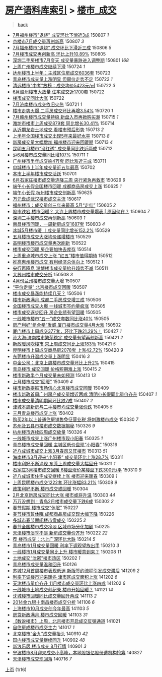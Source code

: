 [房产语料库索引](../../README.md)  > [楼市_成交](楼市_成交.md)
====
> [back](../README.md)

- [7月福州楼市&quot;退烧&quot; 成交环比下滑近3成](http://jkwz.applinzi.com/ittc/547650615582091453.html#7%E6%9C%88%E7%A6%8F%E5%B7%9E%E6%A5%BC%E5%B8%82%26quot%3B%E9%80%80%E7%83%A7%26quot%3B+%E6%88%90%E4%BA%A4%E7%8E%AF%E6%AF%94%E4%B8%8B%E6%BB%91%E8%BF%913%E6%88%90) 150807 *1* 
- [京楼市7月成交量再创新高](http://jkwz.applinzi.com/ittc/547650611437133945.html#%E4%BA%AC%E6%A5%BC%E5%B8%827%E6%9C%88%E6%88%90%E4%BA%A4%E9%87%8F%E5%86%8D%E5%88%9B%E6%96%B0%E9%AB%98) 150807 *3* 
- [7月福州楼市“退烧” 成交环比下滑近三成](http://jkwz.applinzi.com/ittc/547650615574487402.html#7%E6%9C%88%E7%A6%8F%E5%B7%9E%E6%A5%BC%E5%B8%82%E2%80%9C%E9%80%80%E7%83%A7%E2%80%9D+%E6%88%90%E4%BA%A4%E7%8E%AF%E6%AF%94%E4%B8%8B%E6%BB%91%E8%BF%91%E4%B8%89%E6%88%90) 150806 *5* 
- [7月楼市成交再创新高 环比上升10.89%](http://jkwz.applinzi.com/ittc/547650615562971404.html#7%E6%9C%88%E6%A5%BC%E5%B8%82%E6%88%90%E4%BA%A4%E5%86%8D%E5%88%9B%E6%96%B0%E9%AB%98+%E7%8E%AF%E6%AF%94%E4%B8%8A%E5%8D%8710.89%25) 150805  
- [深圳二手房楼市7月变天 成交量暴跌进入调整期](http://jkwz.applinzi.com/ittc/547650615500664650.html#%E6%B7%B1%E5%9C%B3%E4%BA%8C%E6%89%8B%E6%88%BF%E6%A5%BC%E5%B8%827%E6%9C%88%E5%8F%98%E5%A4%A9+%E6%88%90%E4%BA%A4%E9%87%8F%E6%9A%B4%E8%B7%8C%E8%BF%9B%E5%85%A5%E8%B0%83%E6%95%B4%E6%9C%9F) 150801 *168* 
- [上周广州楼市成交继续下滑](http://jkwz.applinzi.com/ittc/547650611435027117.html#%E4%B8%8A%E5%91%A8%E5%B9%BF%E5%B7%9E%E6%A5%BC%E5%B8%82%E6%88%90%E4%BA%A4%E7%BB%A7%E7%BB%AD%E4%B8%8B%E6%BB%91) 150724 *1* 
- [达州楼市上半年：主城区住房成交6036套](http://jkwz.applinzi.com/ittc/547650615226470918.html#%E8%BE%BE%E5%B7%9E%E6%A5%BC%E5%B8%82%E4%B8%8A%E5%8D%8A%E5%B9%B4%EF%BC%9A%E4%B8%BB%E5%9F%8E%E5%8C%BA%E4%BD%8F%E6%88%BF%E6%88%90%E4%BA%A46036%E5%A5%97) 150723  
- [青岛楼市成交量上涨明显 但房价走势不定](http://jkwz.applinzi.com/ittc/547650615017406991.html#%E9%9D%92%E5%B2%9B%E6%A5%BC%E5%B8%82%E6%88%90%E4%BA%A4%E9%87%8F%E4%B8%8A%E6%B6%A8%E6%98%8E%E6%98%BE+%E4%BD%86%E6%88%BF%E4%BB%B7%E8%B5%B0%E5%8A%BF%E4%B8%8D%E5%AE%9A) 150722 *1* 
- [清远楼市“中考”放榜：成交均价5423元/㎡](http://jkwz.applinzi.com/ittc/547650614993286519.html#%E6%B8%85%E8%BF%9C%E6%A5%BC%E5%B8%82%E2%80%9C%E4%B8%AD%E8%80%83%E2%80%9D%E6%94%BE%E6%A6%9C%EF%BC%9A%E6%88%90%E4%BA%A4%E5%9D%87%E4%BB%B75423%E5%85%83%2F%E3%8E%A1) 150722 *3* 
- [6月赣州楼市大放量 住宅成交近1700套](http://jkwz.applinzi.com/ittc/547650614981994843.html#6%E6%9C%88%E8%B5%A3%E5%B7%9E%E6%A5%BC%E5%B8%82%E5%A4%A7%E6%94%BE%E9%87%8F+%E4%BD%8F%E5%AE%85%E6%88%90%E4%BA%A4%E8%BF%911700%E5%A5%97) 150722  
- [楼市成交同比大涨](http://jkwz.applinzi.com/ittc/547650614933745309.html#%E6%A5%BC%E5%B8%82%E6%88%90%E4%BA%A4%E5%90%8C%E6%AF%94%E5%A4%A7%E6%B6%A8) 150722  
- [7月济南楼市成交依旧火热](http://jkwz.applinzi.com/ittc/547650615152329914.html#7%E6%9C%88%E6%B5%8E%E5%8D%97%E6%A5%BC%E5%B8%82%E6%88%90%E4%BA%A4%E4%BE%9D%E6%97%A7%E7%81%AB%E7%83%AD) 150721 *1* 
- [楼市走势火爆 二手房成交环比再增3.54%](http://jkwz.applinzi.com/ittc/547650615101642196.html#%E6%A5%BC%E5%B8%82%E8%B5%B0%E5%8A%BF%E7%81%AB%E7%88%86+%E4%BA%8C%E6%89%8B%E6%88%BF%E6%88%90%E4%BA%A4%E7%8E%AF%E6%AF%94%E5%86%8D%E5%A2%9E3.54%25) 150720 *1* 
- [7月赣州楼市成交量持稳 新盘入市再掀购买潮](http://jkwz.applinzi.com/ittc/547650615069355729.html#7%E6%9C%88%E8%B5%A3%E5%B7%9E%E6%A5%BC%E5%B8%82%E6%88%90%E4%BA%A4%E9%87%8F%E6%8C%81%E7%A8%B3+%E6%96%B0%E7%9B%98%E5%85%A5%E5%B8%82%E5%86%8D%E6%8E%80%E8%B4%AD%E4%B9%B0%E6%BD%AE) 150715 *1* 
- [潍坊市楼市上周成交879套 同比增长30.41%](http://jkwz.applinzi.com/ittc/547650614994619227.html#%E6%BD%8D%E5%9D%8A%E5%B8%82%E6%A5%BC%E5%B8%82%E4%B8%8A%E5%91%A8%E6%88%90%E4%BA%A4879%E5%A5%97+%E5%90%8C%E6%AF%94%E5%A2%9E%E9%95%BF30.41%25) 150714  
- [从近期龙岩土地成交 看楼市预后形势](http://jkwz.applinzi.com/ittc/547650615010477953.html#%E4%BB%8E%E8%BF%91%E6%9C%9F%E9%BE%99%E5%B2%A9%E5%9C%9F%E5%9C%B0%E6%88%90%E4%BA%A4+%E7%9C%8B%E6%A5%BC%E5%B8%82%E9%A2%84%E5%90%8E%E5%BD%A2%E5%8A%BF) 150713 *2* 
- [上半年全国楼市成交出现5年来最好水平](http://jkwz.applinzi.com/ittc/547650615054737560.html#%E4%B8%8A%E5%8D%8A%E5%B9%B4%E5%85%A8%E5%9B%BD%E6%A5%BC%E5%B8%82%E6%88%90%E4%BA%A4%E5%87%BA%E7%8E%B05%E5%B9%B4%E6%9D%A5%E6%9C%80%E5%A5%BD%E6%B0%B4%E5%B9%B3) 150713 *8* 
- [新房成交量大幅增加 福州楼市迎来回暖期](http://jkwz.applinzi.com/ittc/547650615054254806.html#%E6%96%B0%E6%88%BF%E6%88%90%E4%BA%A4%E9%87%8F%E5%A4%A7%E5%B9%85%E5%A2%9E%E5%8A%A0+%E7%A6%8F%E5%B7%9E%E6%A5%BC%E5%B8%82%E8%BF%8E%E6%9D%A5%E5%9B%9E%E6%9A%96%E6%9C%9F) 150713 *4* 
- [昆明五月楼市“没红透” 成交量同比跌近两成](http://jkwz.applinzi.com/ittc/547650614828397703.html#%E6%98%86%E6%98%8E%E4%BA%94%E6%9C%88%E6%A5%BC%E5%B8%82%E2%80%9C%E6%B2%A1%E7%BA%A2%E9%80%8F%E2%80%9D+%E6%88%90%E4%BA%A4%E9%87%8F%E5%90%8C%E6%AF%94%E8%B7%8C%E8%BF%91%E4%B8%A4%E6%88%90) 150712  
- [沪6月楼市成交量同比增107%](http://jkwz.applinzi.com/ittc/547650614992177575.html#%E6%B2%AA6%E6%9C%88%E6%A5%BC%E5%B8%82%E6%88%90%E4%BA%A4%E9%87%8F%E5%90%8C%E6%AF%94%E5%A2%9E107%25) 150711 *1* 
- [广州楼市半年成交逾4万套 同比涨近三成](http://jkwz.applinzi.com/ittc/547650614987277216.html#%E5%B9%BF%E5%B7%9E%E6%A5%BC%E5%B8%82%E5%8D%8A%E5%B9%B4%E6%88%90%E4%BA%A4%E9%80%BE4%E4%B8%87%E5%A5%97+%E5%90%8C%E6%AF%94%E6%B6%A8%E8%BF%91%E4%B8%89%E6%88%90) 150711  
- [申城楼市上半年成交量近五年最高](http://jkwz.applinzi.com/ittc/547650611429623763.html#%E7%94%B3%E5%9F%8E%E6%A5%BC%E5%B8%82%E4%B8%8A%E5%8D%8A%E5%B9%B4%E6%88%90%E4%BA%A4%E9%87%8F%E8%BF%91%E4%BA%94%E5%B9%B4%E6%9C%80%E9%AB%98) 150702  
- [本市上半年楼市成交活跃](http://jkwz.applinzi.com/ittc/547650611426425896.html#%E6%9C%AC%E5%B8%82%E4%B8%8A%E5%8D%8A%E5%B9%B4%E6%A5%BC%E5%B8%82%E6%88%90%E4%BA%A4%E6%B4%BB%E8%B7%83) 150701  
- [6月石家庄楼市成交量连降三周 央行紧急再救市](http://jkwz.applinzi.com/ittc/547650611417226561.html#6%E6%9C%88%E7%9F%B3%E5%AE%B6%E5%BA%84%E6%A5%BC%E5%B8%82%E6%88%90%E4%BA%A4%E9%87%8F%E8%BF%9E%E9%99%8D%E4%B8%89%E5%91%A8+%E5%A4%AE%E8%A1%8C%E7%B4%A7%E6%80%A5%E5%86%8D%E6%95%91%E5%B8%82) 150629 *9* 
- [端午小长假全国楼市回暖 成都商品房成交上涨](http://jkwz.applinzi.com/ittc/547650611422796809.html#%E7%AB%AF%E5%8D%88%E5%B0%8F%E9%95%BF%E5%81%87%E5%85%A8%E5%9B%BD%E6%A5%BC%E5%B8%82%E5%9B%9E%E6%9A%96+%E6%88%90%E9%83%BD%E5%95%86%E5%93%81%E6%88%BF%E6%88%90%E4%BA%A4%E4%B8%8A%E6%B6%A8) 150625 *1* 
- [端午小长假 杭州楼市成交创新高](http://jkwz.applinzi.com/ittc/547650611422433232.html#%E7%AB%AF%E5%8D%88%E5%B0%8F%E9%95%BF%E5%81%87+%E6%9D%AD%E5%B7%9E%E6%A5%BC%E5%B8%82%E6%88%90%E4%BA%A4%E5%88%9B%E6%96%B0%E9%AB%98) 150625  
- [万元盘成武汉楼市成交主流](http://jkwz.applinzi.com/ittc/547650611413648120.html#%E4%B8%87%E5%85%83%E7%9B%98%E6%88%90%E6%AD%A6%E6%B1%89%E6%A5%BC%E5%B8%82%E6%88%90%E4%BA%A4%E4%B8%BB%E6%B5%81) 150617  
- [福州楼市：成交量创三年来最高 5月“走红”](http://jkwz.applinzi.com/ittc/547650611420187572.html#%E7%A6%8F%E5%B7%9E%E6%A5%BC%E5%B8%82%EF%BC%9A%E6%88%90%E4%BA%A4%E9%87%8F%E5%88%9B%E4%B8%89%E5%B9%B4%E6%9D%A5%E6%9C%80%E9%AB%98+5%E6%9C%88%E2%80%9C%E8%B5%B0%E7%BA%A2%E2%80%9D) 150605 *2* 
- [股市跌宕 楼市回暖？ 大连上周楼市成交量爆表 | 原因何在？](http://jkwz.applinzi.com/ittc/547650611419034201.html#%E8%82%A1%E5%B8%82%E8%B7%8C%E5%AE%95+%E6%A5%BC%E5%B8%82%E5%9B%9E%E6%9A%96%EF%BC%9F+%E5%A4%A7%E8%BF%9E%E4%B8%8A%E5%91%A8%E6%A5%BC%E5%B8%82%E6%88%90%E4%BA%A4%E9%87%8F%E7%88%86%E8%A1%A8+%7C+%E5%8E%9F%E5%9B%A0%E4%BD%95%E5%9C%A8%EF%BC%9F) 150604 *7* 
- [深圳二手楼市成交再创新高](http://jkwz.applinzi.com/ittc/547650611418086680.html#%E6%B7%B1%E5%9C%B3%E4%BA%8C%E6%89%8B%E6%A5%BC%E5%B8%82%E6%88%90%E4%BA%A4%E5%86%8D%E5%88%9B%E6%96%B0%E9%AB%98) 150603 *1* 
- [南昌楼市回暖，一周新房成交1687套](http://jkwz.applinzi.com/ittc/547650611416032178.html#%E5%8D%97%E6%98%8C%E6%A5%BC%E5%B8%82%E5%9B%9E%E6%9A%96%EF%BC%8C%E4%B8%80%E5%91%A8%E6%96%B0%E6%88%BF%E6%88%90%E4%BA%A41687%E5%A5%97) 150603 *4* 
- [冰城5月楼市暖 丨成交量同比增长152.2%](http://jkwz.applinzi.com/ittc/547650611416463314.html#%E5%86%B0%E5%9F%8E5%E6%9C%88%E6%A5%BC%E5%B8%82%E6%9A%96+%E4%B8%A8%E6%88%90%E4%BA%A4%E9%87%8F%E5%90%8C%E6%AF%94%E5%A2%9E%E9%95%BF152.2%25) 150529  
- [五月楼市成交大涨均价递增楼市](http://jkwz.applinzi.com/ittc/547650611418561630.html#%E4%BA%94%E6%9C%88%E6%A5%BC%E5%B8%82%E6%88%90%E4%BA%A4%E5%A4%A7%E6%B6%A8%E5%9D%87%E4%BB%B7%E9%80%92%E5%A2%9E%E6%A5%BC%E5%B8%82) 150529  
- [高明楼市楼市成交量再次刷新](http://jkwz.applinzi.com/ittc/547650611414622108.html#%E9%AB%98%E6%98%8E%E6%A5%BC%E5%B8%82%E6%A5%BC%E5%B8%82%E6%88%90%E4%BA%A4%E9%87%8F%E5%86%8D%E6%AC%A1%E5%88%B7%E6%96%B0) 150522  
- [楼市成交回暖 房企要加快去库存](http://jkwz.applinzi.com/ittc/547650611405968601.html#%E6%A5%BC%E5%B8%82%E6%88%90%E4%BA%A4%E5%9B%9E%E6%9A%96+%E6%88%BF%E4%BC%81%E8%A6%81%E5%8A%A0%E5%BF%AB%E5%8E%BB%E5%BA%93%E5%AD%98) 150514  
- [上周重点城市成交上涨 “红五”楼市值得期待](http://jkwz.applinzi.com/ittc/547650611411641375.html#%E4%B8%8A%E5%91%A8%E9%87%8D%E7%82%B9%E5%9F%8E%E5%B8%82%E6%88%90%E4%BA%A4%E4%B8%8A%E6%B6%A8+%E2%80%9C%E7%BA%A2%E4%BA%94%E2%80%9D%E6%A5%BC%E5%B8%82%E5%80%BC%E5%BE%97%E6%9C%9F%E5%BE%85) 150512  
- [推高惠州楼市成交 有利经济总体向上](http://jkwz.applinzi.com/ittc/547650611412983421.html#%E6%8E%A8%E9%AB%98%E6%83%A0%E5%B7%9E%E6%A5%BC%E5%B8%82%E6%88%90%E4%BA%A4+%E6%9C%89%E5%88%A9%E7%BB%8F%E6%B5%8E%E6%80%BB%E4%BD%93%E5%90%91%E4%B8%8A) 150512 *1* 
- [央行再降息 淄博楼市成交量抬升趋势不减](http://jkwz.applinzi.com/ittc/547650611413563959.html#%E5%A4%AE%E8%A1%8C%E5%86%8D%E9%99%8D%E6%81%AF+%E6%B7%84%E5%8D%9A%E6%A5%BC%E5%B8%82%E6%88%90%E4%BA%A4%E9%87%8F%E6%8A%AC%E5%8D%87%E8%B6%8B%E5%8A%BF%E4%B8%8D%E5%87%8F) 150511  
- [大苏州楼市成交分析](http://jkwz.applinzi.com/ittc/547650611413862965.html#%E5%A4%A7%E8%8B%8F%E5%B7%9E%E6%A5%BC%E5%B8%82%E6%88%90%E4%BA%A4%E5%88%86%E6%9E%90) 150508 *3* 
- [4月份兰州楼市成交量大增](http://jkwz.applinzi.com/ittc/547650611411164997.html#4%E6%9C%88%E4%BB%BD%E5%85%B0%E5%B7%9E%E6%A5%BC%E5%B8%82%E6%88%90%E4%BA%A4%E9%87%8F%E5%A4%A7%E5%A2%9E) 150507  
- [“平价走量” 北京楼市成交回暖](http://jkwz.applinzi.com/ittc/547650611410953950.html#%E2%80%9C%E5%B9%B3%E4%BB%B7%E8%B5%B0%E9%87%8F%E2%80%9D+%E5%8C%97%E4%BA%AC%E6%A5%BC%E5%B8%82%E6%88%90%E4%BA%A4%E5%9B%9E%E6%9A%96) 150507  
- [楼市成交暴涨能持续几天？](http://jkwz.applinzi.com/ittc/547650611409002849.html#%E6%A5%BC%E5%B8%82%E6%88%90%E4%BA%A4%E6%9A%B4%E6%B6%A8%E8%83%BD%E6%8C%81%E7%BB%AD%E5%87%A0%E5%A4%A9%EF%BC%9F) 150506 *1* 
- [楼市新政满月 成都二手房成交增三成](http://jkwz.applinzi.com/ittc/547650611410498610.html#%E6%A5%BC%E5%B8%82%E6%96%B0%E6%94%BF%E6%BB%A1%E6%9C%88+%E6%88%90%E9%83%BD%E4%BA%8C%E6%89%8B%E6%88%BF%E6%88%90%E4%BA%A4%E5%A2%9E%E4%B8%89%E6%88%90) 150506  
- [全国楼市成交火爆 一线城市签约量疯涨](http://jkwz.applinzi.com/ittc/547650611404575502.html#%E5%85%A8%E5%9B%BD%E6%A5%BC%E5%B8%82%E6%88%90%E4%BA%A4%E7%81%AB%E7%88%86+%E4%B8%80%E7%BA%BF%E5%9F%8E%E5%B8%82%E7%AD%BE%E7%BA%A6%E9%87%8F%E7%96%AF%E6%B6%A8) 150505  
- [楼市成交逐步回升 房企业绩有望回暖](http://jkwz.applinzi.com/ittc/547650611413032532.html#%E6%A5%BC%E5%B8%82%E6%88%90%E4%BA%A4%E9%80%90%E6%AD%A5%E5%9B%9E%E5%8D%87+%E6%88%BF%E4%BC%81%E4%B8%9A%E7%BB%A9%E6%9C%89%E6%9C%9B%E5%9B%9E%E6%9A%96) 150505  
- [一线城市楼市“五一”成交套数同比涨40%](http://jkwz.applinzi.com/ittc/547650611404039893.html#%E4%B8%80%E7%BA%BF%E5%9F%8E%E5%B8%82%E6%A5%BC%E5%B8%82%E2%80%9C%E4%BA%94%E4%B8%80%E2%80%9D%E6%88%90%E4%BA%A4%E5%A5%97%E6%95%B0%E5%90%8C%E6%AF%94%E6%B6%A840%25) 150505  
- [房产利好“组合拳”发威 厦门楼市成交量4月大涨](http://jkwz.applinzi.com/ittc/547650611410216398.html#%E6%88%BF%E4%BA%A7%E5%88%A9%E5%A5%BD%E2%80%9C%E7%BB%84%E5%90%88%E6%8B%B3%E2%80%9D%E5%8F%91%E5%A8%81+%E5%8E%A6%E9%97%A8%E6%A5%BC%E5%B8%82%E6%88%90%E4%BA%A4%E9%87%8F4%E6%9C%88%E5%A4%A7%E6%B6%A8) 150502  
- [厦门楼市上周成交377套，环比下跌21.29%！](http://jkwz.applinzi.com/ittc/547650611408015904.html#%E5%8E%A6%E9%97%A8%E6%A5%BC%E5%B8%82%E4%B8%8A%E5%91%A8%E6%88%90%E4%BA%A4377%E5%A5%97%EF%BC%8C%E7%8E%AF%E6%AF%94%E4%B8%8B%E8%B7%8C21.29%25%EF%BC%81) 150427 *1* 
- [孙大海:济南楼市繁荣稳定 成交量有望再创新高](http://jkwz.applinzi.com/ittc/547650611404755456.html#%E5%AD%99%E5%A4%A7%E6%B5%B7%3A%E6%B5%8E%E5%8D%97%E6%A5%BC%E5%B8%82%E7%B9%81%E8%8D%A3%E7%A8%B3%E5%AE%9A+%E6%88%90%E4%BA%A4%E9%87%8F%E6%9C%89%E6%9C%9B%E5%86%8D%E5%88%9B%E6%96%B0%E9%AB%98) 150421 *2* 
- [新政暖风吹楼市 京上周成交同比上涨183％](http://jkwz.applinzi.com/ittc/547650611406577607.html#%E6%96%B0%E6%94%BF%E6%9A%96%E9%A3%8E%E5%90%B9%E6%A5%BC%E5%B8%82+%E4%BA%AC%E4%B8%8A%E5%91%A8%E6%88%90%E4%BA%A4%E5%90%8C%E6%AF%94%E4%B8%8A%E6%B6%A8183%EF%BC%85) 150421 *5* 
- [昆明楼市上周成交商品房2078套 上涨42.72%](http://jkwz.applinzi.com/ittc/547650611406765612.html#%E6%98%86%E6%98%8E%E6%A5%BC%E5%B8%82%E4%B8%8A%E5%91%A8%E6%88%90%E4%BA%A4%E5%95%86%E5%93%81%E6%88%BF2078%E5%A5%97+%E4%B8%8A%E6%B6%A842.72%25) 150420 *9* 
- [东莞楼市升温成交量上涨明显](http://jkwz.applinzi.com/ittc/547650611404414211.html#%E4%B8%9C%E8%8E%9E%E6%A5%BC%E5%B8%82%E5%8D%87%E6%B8%A9%E6%88%90%E4%BA%A4%E9%87%8F%E4%B8%8A%E6%B6%A8%E6%98%8E%E6%98%BE) 150416 *3* 
- [中金公司：北京上周楼市成交量环比上升2%](http://jkwz.applinzi.com/ittc/547650611400986564.html#%E4%B8%AD%E9%87%91%E5%85%AC%E5%8F%B8%EF%BC%9A%E5%8C%97%E4%BA%AC%E4%B8%8A%E5%91%A8%E6%A5%BC%E5%B8%82%E6%88%90%E4%BA%A4%E9%87%8F%E7%8E%AF%E6%AF%94%E4%B8%8A%E5%8D%872%25) 150415  
- [青岛楼市:成交回暖 价格短期难上涨](http://jkwz.applinzi.com/ittc/547650611399733683.html#%E9%9D%92%E5%B2%9B%E6%A5%BC%E5%B8%82%3A%E6%88%90%E4%BA%A4%E5%9B%9E%E6%9A%96+%E4%BB%B7%E6%A0%BC%E7%9F%AD%E6%9C%9F%E9%9A%BE%E4%B8%8A%E6%B6%A8) 150415 *2* 
- [楼市新政半个月成交量未如预测](http://jkwz.applinzi.com/ittc/547650611404133129.html#%E6%A5%BC%E5%B8%82%E6%96%B0%E6%94%BF%E5%8D%8A%E4%B8%AA%E6%9C%88%E6%88%90%E4%BA%A4%E9%87%8F%E6%9C%AA%E5%A6%82%E9%A2%84%E6%B5%8B) 150413 *13* 
- [上月楼市成交“回暖”](http://jkwz.applinzi.com/ittc/547650611399222362.html#%E4%B8%8A%E6%9C%88%E6%A5%BC%E5%B8%82%E6%88%90%E4%BA%A4%E2%80%9C%E5%9B%9E%E6%9A%96%E2%80%9D) 150409 *4* 
- [楼市新政提振市场信心北京楼市成交回暖](http://jkwz.applinzi.com/ittc/547650611399221222.html#%E6%A5%BC%E5%B8%82%E6%96%B0%E6%94%BF%E6%8F%90%E6%8C%AF%E5%B8%82%E5%9C%BA%E4%BF%A1%E5%BF%83%E5%8C%97%E4%BA%AC%E6%A5%BC%E5%B8%82%E6%88%90%E4%BA%A4%E5%9B%9E%E6%9A%96) 150409  
- [楼市新政首周广州房产成交量增近两成 清明小长假同比量价齐升](http://jkwz.applinzi.com/ittc/547650611402327516.html#%E6%A5%BC%E5%B8%82%E6%96%B0%E6%94%BF%E9%A6%96%E5%91%A8%E5%B9%BF%E5%B7%9E%E6%88%BF%E4%BA%A7%E6%88%90%E4%BA%A4%E9%87%8F%E5%A2%9E%E8%BF%91%E4%B8%A4%E6%88%90+%E6%B8%85%E6%98%8E%E5%B0%8F%E9%95%BF%E5%81%87%E5%90%8C%E6%AF%94%E9%87%8F%E4%BB%B7%E9%BD%90%E5%8D%87) 150407 *1* 
- [楼市成交量清明期间环比跌7成](http://jkwz.applinzi.com/ittc/547650611404908037.html#%E6%A5%BC%E5%B8%82%E6%88%90%E4%BA%A4%E9%87%8F%E6%B8%85%E6%98%8E%E6%9C%9F%E9%97%B4%E7%8E%AF%E6%AF%94%E8%B7%8C7%E6%88%90) 150407 *2* 
- [津城本周新房与二手楼市均成交量涨价跌](http://jkwz.applinzi.com/ittc/547650611402723073.html#%E6%B4%A5%E5%9F%8E%E6%9C%AC%E5%91%A8%E6%96%B0%E6%88%BF%E4%B8%8E%E4%BA%8C%E6%89%8B%E6%A5%BC%E5%B8%82%E5%9D%87%E6%88%90%E4%BA%A4%E9%87%8F%E6%B6%A8%E4%BB%B7%E8%B7%8C) 150405 *5* 
- [三月青岛楼市成交上涨](http://jkwz.applinzi.com/ittc/547650611396920795.html#%E4%B8%89%E6%9C%88%E9%9D%92%E5%B2%9B%E6%A5%BC%E5%B8%82%E6%88%90%E4%BA%A4%E4%B8%8A%E6%B6%A8) 150402  
- [购买2年以上普通住房销售免征营业税 将刺激楼市成交](http://jkwz.applinzi.com/ittc/547650611400941841.html#%E8%B4%AD%E4%B9%B02%E5%B9%B4%E4%BB%A5%E4%B8%8A%E6%99%AE%E9%80%9A%E4%BD%8F%E6%88%BF%E9%94%80%E5%94%AE%E5%85%8D%E5%BE%81%E8%90%A5%E4%B8%9A%E7%A8%8E+%E5%B0%86%E5%88%BA%E6%BF%80%E6%A5%BC%E5%B8%82%E6%88%90%E4%BA%A4) 150330 *7* 
- [苏州及五县市楼市成交数据揭秘](http://jkwz.applinzi.com/ittc/547650611399319162.html#%E8%8B%8F%E5%B7%9E%E5%8F%8A%E4%BA%94%E5%8E%BF%E5%B8%82%E6%A5%BC%E5%B8%82%E6%88%90%E4%BA%A4%E6%95%B0%E6%8D%AE%E6%8F%AD%E7%A7%98) 150326 *9* 
- [杭州楼市连续四周成交放量](http://jkwz.applinzi.com/ittc/547650611400509053.html#%E6%9D%AD%E5%B7%9E%E6%A5%BC%E5%B8%82%E8%BF%9E%E7%BB%AD%E5%9B%9B%E5%91%A8%E6%88%90%E4%BA%A4%E6%94%BE%E9%87%8F) 150326 *4* 
- [一线城市成交上涨广州楼市现小阳春](http://jkwz.applinzi.com/ittc/547650611400053191.html#%E4%B8%80%E7%BA%BF%E5%9F%8E%E5%B8%82%E6%88%90%E4%BA%A4%E4%B8%8A%E6%B6%A8%E5%B9%BF%E5%B7%9E%E6%A5%BC%E5%B8%82%E7%8E%B0%E5%B0%8F%E9%98%B3%E6%98%A5) 150325 *1* 
- [青岛楼市成交量回暖 主城区低价盘现“小阳春”](http://jkwz.applinzi.com/ittc/547650611397025669.html#%E9%9D%92%E5%B2%9B%E6%A5%BC%E5%B8%82%E6%88%90%E4%BA%A4%E9%87%8F%E5%9B%9E%E6%9A%96+%E4%B8%BB%E5%9F%8E%E5%8C%BA%E4%BD%8E%E4%BB%B7%E7%9B%98%E7%8E%B0%E2%80%9C%E5%B0%8F%E9%98%B3%E6%98%A5%E2%80%9D) 150316  
- [近八成城市成交上涨3月春风又旺楼市](http://jkwz.applinzi.com/ittc/547650611392780046.html#%E8%BF%91%E5%85%AB%E6%88%90%E5%9F%8E%E5%B8%82%E6%88%90%E4%BA%A4%E4%B8%8A%E6%B6%A83%E6%9C%88%E6%98%A5%E9%A3%8E%E5%8F%88%E6%97%BA%E6%A5%BC%E5%B8%82) 150313 *51* 
- [海南楼市3月迎来“小阳春” 成交量环比上涨28.7%](http://jkwz.applinzi.com/ittc/547650611396917529.html#%E6%B5%B7%E5%8D%97%E6%A5%BC%E5%B8%823%E6%9C%88%E8%BF%8E%E6%9D%A5%E2%80%9C%E5%B0%8F%E9%98%B3%E6%98%A5%E2%80%9D+%E6%88%90%E4%BA%A4%E9%87%8F%E7%8E%AF%E6%AF%94%E4%B8%8A%E6%B6%A828.7%25) 150311  
- [楼市利好不断涌现 东莞上周成交量大幅回升](http://jkwz.applinzi.com/ittc/547650611395468928.html#%E6%A5%BC%E5%B8%82%E5%88%A9%E5%A5%BD%E4%B8%8D%E6%96%AD%E6%B6%8C%E7%8E%B0+%E4%B8%9C%E8%8E%9E%E4%B8%8A%E5%91%A8%E6%88%90%E4%BA%A4%E9%87%8F%E5%A4%A7%E5%B9%85%E5%9B%9E%E5%8D%87) 150311 *1* 
- [石家庄3月楼市成交回暖 6楼盘涨价某楼盘下跌300元/平](http://jkwz.applinzi.com/ittc/547650611394305754.html#%E7%9F%B3%E5%AE%B6%E5%BA%843%E6%9C%88%E6%A5%BC%E5%B8%82%E6%88%90%E4%BA%A4%E5%9B%9E%E6%9A%96+6%E6%A5%BC%E7%9B%98%E6%B6%A8%E4%BB%B7%E6%9F%90%E6%A5%BC%E7%9B%98%E4%B8%8B%E8%B7%8C300%E5%85%83%2F%E5%B9%B3) 150310 *9* 
- [近八成城市住宅成交继续上涨 楼市迎来暖春](http://jkwz.applinzi.com/ittc/547650611395242791.html#%E8%BF%91%E5%85%AB%E6%88%90%E5%9F%8E%E5%B8%82%E4%BD%8F%E5%AE%85%E6%88%90%E4%BA%A4%E7%BB%A7%E7%BB%AD%E4%B8%8A%E6%B6%A8+%E6%A5%BC%E5%B8%82%E8%BF%8E%E6%9D%A5%E6%9A%96%E6%98%A5) 150309 *1* 
- [上周昆明楼市成交1222套 环比涨幅83.21%](http://jkwz.applinzi.com/ittc/547650611397734698.html#%E4%B8%8A%E5%91%A8%E6%98%86%E6%98%8E%E6%A5%BC%E5%B8%82%E6%88%90%E4%BA%A41222%E5%A5%97+%E7%8E%AF%E6%AF%94%E6%B6%A8%E5%B9%8583.21%25) 150308 *9* 
- [政策利好不断 楼市成交或回暖](http://jkwz.applinzi.com/ittc/547650611394866487.html#%E6%94%BF%E7%AD%96%E5%88%A9%E5%A5%BD%E4%B8%8D%E6%96%AD+%E6%A5%BC%E5%B8%82%E6%88%90%E4%BA%A4%E6%88%96%E5%9B%9E%E6%9A%96) 150304  
- [2月北京新房成交同比大涨 楼市或将升温](http://jkwz.applinzi.com/ittc/547650611393877375.html#2%E6%9C%88%E5%8C%97%E4%BA%AC%E6%96%B0%E6%88%BF%E6%88%90%E4%BA%A4%E5%90%8C%E6%AF%94%E5%A4%A7%E6%B6%A8+%E6%A5%BC%E5%B8%82%E6%88%96%E5%B0%86%E5%8D%87%E6%B8%A9) 150303 *44* 
- [万万没想到！青岛2月楼市成交量下跌6成](http://jkwz.applinzi.com/ittc/547650611394723349.html#%E4%B8%87%E4%B8%87%E6%B2%A1%E6%83%B3%E5%88%B0%EF%BC%81%E9%9D%92%E5%B2%9B2%E6%9C%88%E6%A5%BC%E5%B8%82%E6%88%90%E4%BA%A4%E9%87%8F%E4%B8%8B%E8%B7%8C6%E6%88%90) 150302 *2* 
- [春节假期 楼市成交“休眠”](http://jkwz.applinzi.com/ittc/547650611396307997.html#%E6%98%A5%E8%8A%82%E5%81%87%E6%9C%9F+%E6%A5%BC%E5%B8%82%E6%88%90%E4%BA%A4%E2%80%9C%E4%BC%91%E7%9C%A0%E2%80%9D) 150227  
- [春节楼市暂休眠 成都商品房成交现大幅下降](http://jkwz.applinzi.com/ittc/547650611396049078.html#%E6%98%A5%E8%8A%82%E6%A5%BC%E5%B8%82%E6%9A%82%E4%BC%91%E7%9C%A0+%E6%88%90%E9%83%BD%E5%95%86%E5%93%81%E6%88%BF%E6%88%90%E4%BA%A4%E7%8E%B0%E5%A4%A7%E5%B9%85%E4%B8%8B%E9%99%8D) 150226  
- [多城市春节期间楼市零成交](http://jkwz.applinzi.com/ittc/547650611395798203.html#%E5%A4%9A%E5%9F%8E%E5%B8%82%E6%98%A5%E8%8A%82%E6%9C%9F%E9%97%B4%E6%A5%BC%E5%B8%82%E9%9B%B6%E6%88%90%E4%BA%A4) 150225 *2* 
- [春节全国楼市成交冷淡 区域市场分化加剧](http://jkwz.applinzi.com/ittc/547650611393718472.html#%E6%98%A5%E8%8A%82%E5%85%A8%E5%9B%BD%E6%A5%BC%E5%B8%82%E6%88%90%E4%BA%A4%E5%86%B7%E6%B7%A1+%E5%8C%BA%E5%9F%9F%E5%B8%82%E5%9C%BA%E5%88%86%E5%8C%96%E5%8A%A0%E5%89%A7) 150225  
- [天津楼市淡季不淡 新房成交量价齐升](http://jkwz.applinzi.com/ittc/547650611390907691.html#%E5%A4%A9%E6%B4%A5%E6%A5%BC%E5%B8%82%E6%B7%A1%E5%AD%A3%E4%B8%8D%E6%B7%A1+%E6%96%B0%E6%88%BF%E6%88%90%E4%BA%A4%E9%87%8F%E4%BB%B7%E9%BD%90%E5%8D%87) 150222 *22* 
- [荐 楼市成交：北上广深环比大跌](http://jkwz.applinzi.com/ittc/547650611391079504.html#%E8%8D%90+%E6%A5%BC%E5%B8%82%E6%88%90%E4%BA%A4%EF%BC%9A%E5%8C%97%E4%B8%8A%E5%B9%BF%E6%B7%B1%E7%8E%AF%E6%AF%94%E5%A4%A7%E8%B7%8C) 150214 *5* 
- [青岛楼市1月成交量回暖 利率下调观望族出手](http://jkwz.applinzi.com/ittc/547650611390781534.html#%E9%9D%92%E5%B2%9B%E6%A5%BC%E5%B8%821%E6%9C%88%E6%88%90%E4%BA%A4%E9%87%8F%E5%9B%9E%E6%9A%96+%E5%88%A9%E7%8E%87%E4%B8%8B%E8%B0%83%E8%A7%82%E6%9C%9B%E6%97%8F%E5%87%BA%E6%89%8B) 150210 *3* 
- [一线楼市1月成交量同比上升 楼市暖意到来？](http://jkwz.applinzi.com/ittc/547650611389336908.html#%E4%B8%80%E7%BA%BF%E6%A5%BC%E5%B8%821%E6%9C%88%E6%88%90%E4%BA%A4%E9%87%8F%E5%90%8C%E6%AF%94%E4%B8%8A%E5%8D%87+%E6%A5%BC%E5%B8%82%E6%9A%96%E6%84%8F%E5%88%B0%E6%9D%A5%EF%BC%9F) 150208 *11* 
- [土地成交“泄密”楼市热区](http://jkwz.applinzi.com/ittc/547650611389842909.html#%E5%9C%9F%E5%9C%B0%E6%88%90%E4%BA%A4%E2%80%9C%E6%B3%84%E5%AF%86%E2%80%9D%E6%A5%BC%E5%B8%82%E7%83%AD%E5%8C%BA) 150202 *1* 
- [青岛楼市成交量温和回升](http://jkwz.applinzi.com/ittc/547650611385423833.html#%E9%9D%92%E5%B2%9B%E6%A5%BC%E5%B8%82%E6%88%90%E4%BA%A4%E9%87%8F%E6%B8%A9%E5%92%8C%E5%9B%9E%E5%8D%87) 150126  
- [苏城12月首周楼市表现低迷 新版签约流程引发成交滞后](http://jkwz.applinzi.com/ittc/547650611381537957.html#%E8%8B%8F%E5%9F%8E12%E6%9C%88%E9%A6%96%E5%91%A8%E6%A5%BC%E5%B8%82%E8%A1%A8%E7%8E%B0%E4%BD%8E%E8%BF%B7+%E6%96%B0%E7%89%88%E7%AD%BE%E7%BA%A6%E6%B5%81%E7%A8%8B%E5%BC%95%E5%8F%91%E6%88%90%E4%BA%A4%E6%BB%9E%E5%90%8E) 141209 *2* 
- [利率下调楼市迎来暖冬 津市区成交面积上涨](http://jkwz.applinzi.com/ittc/547650611381273305.html#%E5%88%A9%E7%8E%87%E4%B8%8B%E8%B0%83%E6%A5%BC%E5%B8%82%E8%BF%8E%E6%9D%A5%E6%9A%96%E5%86%AC+%E6%B4%A5%E5%B8%82%E5%8C%BA%E6%88%90%E4%BA%A4%E9%9D%A2%E7%A7%AF%E4%B8%8A%E6%B6%A8) 141202 *6* 
- [天津楼市量价齐升 11月楼市成交量环比上涨四成](http://jkwz.applinzi.com/ittc/547650611382227202.html#%E5%A4%A9%E6%B4%A5%E6%A5%BC%E5%B8%82%E9%87%8F%E4%BB%B7%E9%BD%90%E5%8D%87+11%E6%9C%88%E6%A5%BC%E5%B8%82%E6%88%90%E4%BA%A4%E9%87%8F%E7%8E%AF%E6%AF%94%E4%B8%8A%E6%B6%A8%E5%9B%9B%E6%88%90) 141202 *6* 
- [一线城市土地成交创纪录 楼市开始回暖？](http://jkwz.applinzi.com/ittc/547650611380883582.html#%E4%B8%80%E7%BA%BF%E5%9F%8E%E5%B8%82%E5%9C%9F%E5%9C%B0%E6%88%90%E4%BA%A4%E5%88%9B%E7%BA%AA%E5%BD%95+%E6%A5%BC%E5%B8%82%E5%BC%80%E5%A7%8B%E5%9B%9E%E6%9A%96%EF%BC%9F) 141121 *14* 
- [沈城楼市回暖同比成交量回升两成](http://jkwz.applinzi.com/ittc/547650611379694992.html#%E6%B2%88%E5%9F%8E%E6%A5%BC%E5%B8%82%E5%9B%9E%E6%9A%96%E5%90%8C%E6%AF%94%E6%88%90%E4%BA%A4%E9%87%8F%E5%9B%9E%E5%8D%87%E4%B8%A4%E6%88%90) 141113 *2* 
- [2014金九银十南昌楼市成交分析](http://jkwz.applinzi.com/ittc/547650611380219869.html#2014%E9%87%91%E4%B9%9D%E9%93%B6%E5%8D%81%E5%8D%97%E6%98%8C%E6%A5%BC%E5%B8%82%E6%88%90%E4%BA%A4%E5%88%86%E6%9E%90) 141106 *6* 
- [上海楼市10月成交创今年最高](http://jkwz.applinzi.com/ittc/547650611379277362.html#%E4%B8%8A%E6%B5%B7%E6%A5%BC%E5%B8%8210%E6%9C%88%E6%88%90%E4%BA%A4%E5%88%9B%E4%BB%8A%E5%B9%B4%E6%9C%80%E9%AB%98) 141103 *5* 
- [房贷新政满月 楼市成交回暖](http://jkwz.applinzi.com/ittc/547650611378544647.html#%E6%88%BF%E8%B4%B7%E6%96%B0%E6%94%BF%E6%BB%A1%E6%9C%88+%E6%A5%BC%E5%B8%82%E6%88%90%E4%BA%A4%E5%9B%9E%E6%9A%96) 141103 *31* 
- [【数说楼市】上周，北京楼市开启成交反弹通道](http://jkwz.applinzi.com/ittc/547650611379104489.html#%E3%80%90%E6%95%B0%E8%AF%B4%E6%A5%BC%E5%B8%82%E3%80%91%E4%B8%8A%E5%91%A8%EF%BC%8C%E5%8C%97%E4%BA%AC%E6%A5%BC%E5%B8%82%E5%BC%80%E5%90%AF%E6%88%90%E4%BA%A4%E5%8F%8D%E5%BC%B9%E9%80%9A%E9%81%93) 141021  
- [自住房成楼市成交主力](http://jkwz.applinzi.com/ittc/547650611375898210.html#%E8%87%AA%E4%BD%8F%E6%88%BF%E6%88%90%E6%A5%BC%E5%B8%82%E6%88%90%E4%BA%A4%E4%B8%BB%E5%8A%9B) 141017 *1* 
- [北京楼市“金九”成交量抬头](http://jkwz.applinzi.com/ittc/547650611373424161.html#%E5%8C%97%E4%BA%AC%E6%A5%BC%E5%B8%82%E2%80%9C%E9%87%91%E4%B9%9D%E2%80%9D%E6%88%90%E4%BA%A4%E9%87%8F%E6%8A%AC%E5%A4%B4) 140910 *42* 
- [国内楼市成交量继续回升](http://jkwz.applinzi.com/ittc/547650611372717398.html#%E5%9B%BD%E5%86%85%E6%A5%BC%E5%B8%82%E6%88%90%E4%BA%A4%E9%87%8F%E7%BB%A7%E7%BB%AD%E5%9B%9E%E5%8D%87) 140902 *48* 
- [新浪乐居 楼市成交 8月行情](http://jkwz.applinzi.com/ittc/547650611375240568.html#%E6%96%B0%E6%B5%AA%E4%B9%90%E5%B1%85+%E6%A5%BC%E5%B8%82%E6%88%90%E4%BA%A4+8%E6%9C%88%E8%A1%8C%E6%83%85) 140901 *3* 
- [宁波楼市8月迎来成交小高峰，本地股银亿股份遭机构抢筹](http://jkwz.applinzi.com/ittc/547650611370554959.html#%E5%AE%81%E6%B3%A2%E6%A5%BC%E5%B8%828%E6%9C%88%E8%BF%8E%E6%9D%A5%E6%88%90%E4%BA%A4%E5%B0%8F%E9%AB%98%E5%B3%B0%EF%BC%8C%E6%9C%AC%E5%9C%B0%E8%82%A1%E9%93%B6%E4%BA%BF%E8%82%A1%E4%BB%BD%E9%81%AD%E6%9C%BA%E6%9E%84%E6%8A%A2%E7%AD%B9) 140827  
- [天津楼市成交现回落](http://jkwz.applinzi.com/ittc/547650611369393692.html#%E5%A4%A9%E6%B4%A5%E6%A5%BC%E5%B8%82%E6%88%90%E4%BA%A4%E7%8E%B0%E5%9B%9E%E8%90%BD) 140716 *7* 


 [上页](楼市_成交2.md)           (1/16)